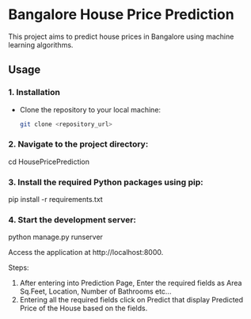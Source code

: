 # Bangalore House Price Prediction

This project aims to predict house prices in Bangalore using machine learning algorithms.

## Usage

### 1. Installation

- Clone the repository to your local machine:

  ```bash
  git clone <repository_url>

### 2. Navigate to the project directory:

  cd HousePricePrediction
  
### 3. Install the required Python packages using pip:

  pip install -r requirements.txt

### 4. Start the development server:

python manage.py runserver

Access the application at http://localhost:8000.

Steps:

  1. After entering into Prediction Page, Enter the required fields as Area Sq.Feet, Location, Number of Bathrooms etc...
  2. Entering all the required fields click on Predict that display Predicted Price of the House based on the fields.

